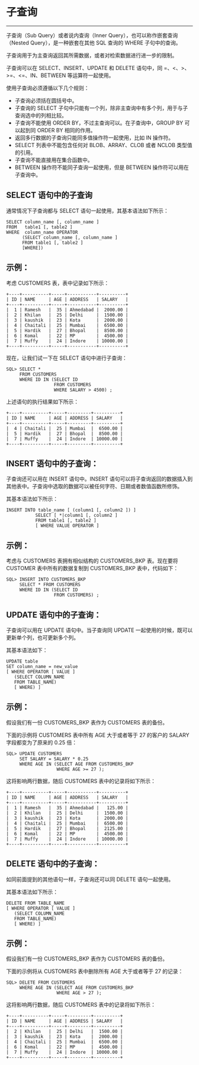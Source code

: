 # 子查询 #

----------

子查询（Sub Query）或者说内查询（Inner Query），也可以称作嵌套查询（Nested Query），是一种嵌套在其他 SQL 查询的 WHERE 子句中的查询。

子查询用于为主查询返回其所需数据，或者对检索数据进行进一步的限制。

子查询可以在 SELECT、INSERT、UPDATE 和 DELETE 语句中，同 =、<、>、>=、<=、IN、BETWEEN 等运算符一起使用。

使用子查询必须遵循以下几个规则：

- 子查询必须括在圆括号中。
- 子查询的 SELECT 子句中只能有一个列，除非主查询中有多个列，用于与子查询选中的列相比较。
- 子查询不能使用 ORDER BY，不过主查询可以。在子查询中，GROUP BY 可以起到同 ORDER BY 相同的作用。
- 返回多行数据的子查询只能同多值操作符一起使用，比如 IN 操作符。
- SELECT 列表中不能包含任何对 BLOB、ARRAY、CLOB 或者 NCLOB 类型值的引用。
- 子查询不能直接用在集合函数中。
- BETWEEN 操作符不能同子查询一起使用，但是 BETWEEN 操作符可以用在子查询中。

## SELECT 语句中的子查询 ##

通常情况下子查询都与 SELECT 语句一起使用，其基本语法如下所示：

	SELECT column_name [, column_name ]
	FROM   table1 [, table2 ]
	WHERE  column_name OPERATOR
	      (SELECT column_name [, column_name ]
	      FROM table1 [, table2 ]
	      [WHERE])

## 示例： ##

考虑 CUSTOMERS 表，表中记录如下所示：

	+----+----------+-----+-----------+----------+
	| ID | NAME     | AGE | ADDRESS   | SALARY   |
	+----+----------+-----+-----------+----------+
	|  1 | Ramesh   |  35 | Ahmedabad |  2000.00 |
	|  2 | Khilan   |  25 | Delhi     |  1500.00 |
	|  3 | kaushik  |  23 | Kota      |  2000.00 |
	|  4 | Chaitali |  25 | Mumbai    |  6500.00 |
	|  5 | Hardik   |  27 | Bhopal    |  8500.00 |
	|  6 | Komal    |  22 | MP        |  4500.00 |
	|  7 | Muffy    |  24 | Indore    | 10000.00 |
	+----+----------+-----+-----------+----------+

现在，让我们试一下在 SELECT 语句中进行子查询：

	SQL> SELECT * 
	     FROM CUSTOMERS 
	     WHERE ID IN (SELECT ID 
	                  FROM CUSTOMERS 
	                  WHERE SALARY > 4500) ;

上述语句的执行结果如下所示：

	+----+----------+-----+---------+----------+
	| ID | NAME     | AGE | ADDRESS | SALARY   |
	+----+----------+-----+---------+----------+
	|  4 | Chaitali |  25 | Mumbai  |  6500.00 |
	|  5 | Hardik   |  27 | Bhopal  |  8500.00 |
	|  7 | Muffy    |  24 | Indore  | 10000.00 |
	+----+----------+-----+---------+----------+

## INSERT 语句中的子查询： ##

子查询还可以用在 INSERT 语句中。INSERT 语句可以将子查询返回的数据插入到其他表中。子查询中选取的数据可以被任何字符、日期或者数值函数所修饰。

其基本语法如下所示：

	INSERT INTO table_name [ (column1 [, column2 ]) ]
	           SELECT [ *|column1 [, column2 ]
	           FROM table1 [, table2 ]
	           [ WHERE VALUE OPERATOR ]

## 示例： ##

考虑与 CUSTOMERS 表拥有相似结构的  CUSTOMERS_BKP 表。现在要将 CUSTOMER 表中所有的数据复制到  CUSTOMERS_BKP 表中，代码如下：

	SQL> INSERT INTO CUSTOMERS_BKP
	     SELECT * FROM CUSTOMERS 
	     WHERE ID IN (SELECT ID 
	                  FROM CUSTOMERS) ;

## UPDATE 语句中的子查询： ##

子查询可以用在 UPDATE 语句中。当子查询同 UPDATE 一起使用的时候，既可以更新单个列，也可更新多个列。

其基本语法如下：

	UPDATE table
	SET column_name = new_value
	[ WHERE OPERATOR [ VALUE ]
	   (SELECT COLUMN_NAME
	   FROM TABLE_NAME)
	   [ WHERE) ]

## 示例： ##

假设我们有一份 CUSTOMERS_BKP 表作为 CUSTOMERS 表的备份。

下面的示例将 CUSTOMERS 表中所有 AGE 大于或者等于 27 的客户的 SALARY 字段都变为了原来的 0.25 倍：

	SQL> UPDATE CUSTOMERS
	     SET SALARY = SALARY * 0.25
	     WHERE AGE IN (SELECT AGE FROM CUSTOMERS_BKP
	                   WHERE AGE >= 27 );

这将影响两行数据，随后 CUSTOMERS 表中的记录将如下所示：

	+----+----------+-----+-----------+----------+
	| ID | NAME     | AGE | ADDRESS   | SALARY   |
	+----+----------+-----+-----------+----------+
	|  1 | Ramesh   |  35 | Ahmedabad |   125.00 |
	|  2 | Khilan   |  25 | Delhi     |  1500.00 |
	|  3 | kaushik  |  23 | Kota      |  2000.00 |
	|  4 | Chaitali |  25 | Mumbai    |  6500.00 |
	|  5 | Hardik   |  27 | Bhopal    |  2125.00 |
	|  6 | Komal    |  22 | MP        |  4500.00 |
	|  7 | Muffy    |  24 | Indore    | 10000.00 |
	+----+----------+-----+-----------+----------+

## DELETE 语句中的子查询： ##

如同前面提到的其他语句一样，子查询还可以同 DELETE 语句一起使用。

其基本语法如下所示：

	DELETE FROM TABLE_NAME
	[ WHERE OPERATOR [ VALUE ]
	   (SELECT COLUMN_NAME
	   FROM TABLE_NAME)
	   [ WHERE) ]

## 示例： ##

假设我们有一份 CUSTOMERS_BKP 表作为 CUSTOMERS 表的备份。

下面的示例将从 CUSTOMERS 表中删除所有 AGE 大于或者等于 27 的记录：

	SQL> DELETE FROM CUSTOMERS
	     WHERE AGE IN (SELECT AGE FROM CUSTOMERS_BKP
	                   WHERE AGE > 27 );

这将影响两行数据，随后 CUSTOMERS 表中的记录将如下所示：

	+----+----------+-----+---------+----------+
	| ID | NAME     | AGE | ADDRESS | SALARY   |
	+----+----------+-----+---------+----------+
	|  2 | Khilan   |  25 | Delhi   |  1500.00 |
	|  3 | kaushik  |  23 | Kota    |  2000.00 |
	|  4 | Chaitali |  25 | Mumbai  |  6500.00 |
	|  6 | Komal    |  22 | MP      |  4500.00 |
	|  7 | Muffy    |  24 | Indore  | 10000.00 |
	+----+----------+-----+---------+----------+

